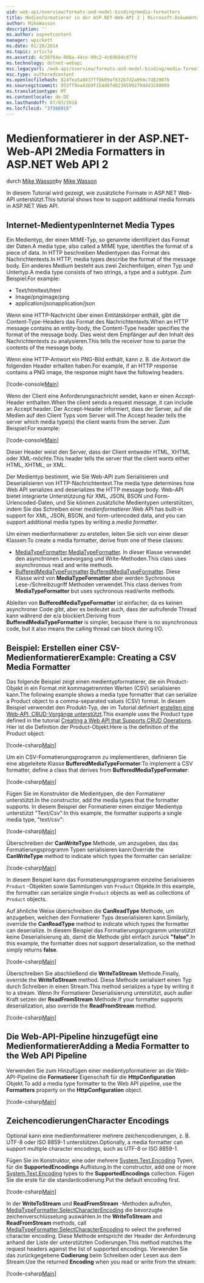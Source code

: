 ```yaml
---
uid: web-api/overview/formats-and-model-binding/media-formatters
title: Medienformatierer in der ASP.NET-Web-API 2 | Microsoft-Dokumentation
author: MikeWasson
description: ''
ms.author: aspnetcontent
manager: wpickett
ms.date: 01/20/2014
ms.topic: article
ms.assetid: 4c56f64a-086a-44ce-99c2-4c69604cd7fd
ms.technology: dotnet-webapi
msc.legacyurl: /web-api/overview/formats-and-model-binding/media-formatters
msc.type: authoredcontent
ms.openlocfilehash: 824fea5a8837ff8b09af832b7d2a094c7d82907b
ms.sourcegitcommit: 953ff9ea4369f154d6fd0239599279ddd3280009
ms.translationtype: MT
ms.contentlocale: de-DE
ms.lasthandoff: 07/03/2018
ms.locfileid: "37368915"
---
```

<a name="media-formatters-in-aspnet-web-api-2"></a><span data-ttu-id="12cdf-102">Medienformatierer in der ASP.NET-Web-API 2</span><span class="sxs-lookup"><span data-stu-id="12cdf-102">Media Formatters in ASP.NET Web API 2</span></span>
====================
<span data-ttu-id="12cdf-103">durch [Mike Wasson](https://github.com/MikeWasson)</span><span class="sxs-lookup"><span data-stu-id="12cdf-103">by [Mike Wasson](https://github.com/MikeWasson)</span></span>

<span data-ttu-id="12cdf-104">In diesem Tutorial wird gezeigt, wie zusätzliche Formate in ASP.NET Web-API unterstützt.</span><span class="sxs-lookup"><span data-stu-id="12cdf-104">This tutorial shows how to support additional media formats in ASP.NET Web API.</span></span>

## <a name="internet-media-types"></a><span data-ttu-id="12cdf-105">Internet-Medientypen</span><span class="sxs-lookup"><span data-stu-id="12cdf-105">Internet Media Types</span></span>

<span data-ttu-id="12cdf-106">Ein Medientyp, der einen MIME-Typ, so genannte identifiziert das Format der Daten.</span><span class="sxs-lookup"><span data-stu-id="12cdf-106">A media type, also called a MIME type, identifies the format of a piece of data.</span></span> <span data-ttu-id="12cdf-107">In HTTP beschreiben Medientypen das Format des Nachrichtentexts.</span><span class="sxs-lookup"><span data-stu-id="12cdf-107">In HTTP, media types describe the format of the message body.</span></span> <span data-ttu-id="12cdf-108">Ein anderes Medium besteht aus zwei Zeichenfolgen, einen Typ und Untertyp.</span><span class="sxs-lookup"><span data-stu-id="12cdf-108">A media type consists of two strings, a type and a subtype.</span></span> <span data-ttu-id="12cdf-109">Zum Beispiel:</span><span class="sxs-lookup"><span data-stu-id="12cdf-109">For example:</span></span>

- <span data-ttu-id="12cdf-110">Text/html</span><span class="sxs-lookup"><span data-stu-id="12cdf-110">text/html</span></span>
- <span data-ttu-id="12cdf-111">Image/png</span><span class="sxs-lookup"><span data-stu-id="12cdf-111">image/png</span></span>
- <span data-ttu-id="12cdf-112">application/json</span><span class="sxs-lookup"><span data-stu-id="12cdf-112">application/json</span></span>

<span data-ttu-id="12cdf-113">Wenn eine HTTP-Nachricht über einen Entitätskörper enthält, gibt die Content-Type-Headers das Format des Nachrichtentexts.</span><span class="sxs-lookup"><span data-stu-id="12cdf-113">When an HTTP message contains an entity-body, the Content-Type header specifies the format of the message body.</span></span> <span data-ttu-id="12cdf-114">Dies weist dem Empfänger auf den Inhalt des Nachrichtentexts zu analysieren.</span><span class="sxs-lookup"><span data-stu-id="12cdf-114">This tells the receiver how to parse the contents of the message body.</span></span>

<span data-ttu-id="12cdf-115">Wenn eine HTTP-Antwort ein PNG-Bild enthält, kann z. B. die Antwort die folgenden Header erhalten haben.</span><span class="sxs-lookup"><span data-stu-id="12cdf-115">For example, if an HTTP response contains a PNG image, the response might have the following headers.</span></span>

[!code-console[Main](media-formatters/samples/sample1.cmd)]

<span data-ttu-id="12cdf-116">Wenn der Client eine Anforderungsnachricht sendet, kann er einen Accept-Header enthalten.</span><span class="sxs-lookup"><span data-stu-id="12cdf-116">When the client sends a request message, it can include an Accept header.</span></span> <span data-ttu-id="12cdf-117">Der Accept-Header informiert, dass der Server, auf die Medien auf den Client Typs vom Server will.</span><span class="sxs-lookup"><span data-stu-id="12cdf-117">The Accept header tells the server which media type(s) the client wants from the server.</span></span> <span data-ttu-id="12cdf-118">Zum Beispiel:</span><span class="sxs-lookup"><span data-stu-id="12cdf-118">For example:</span></span>

[!code-console[Main](media-formatters/samples/sample2.cmd)]

<span data-ttu-id="12cdf-119">Dieser Header weist den Server, dass der Client entweder HTML, XHTML oder XML-möchte.</span><span class="sxs-lookup"><span data-stu-id="12cdf-119">This header tells the server that the client wants either HTML, XHTML, or XML.</span></span>

<span data-ttu-id="12cdf-120">Der Medientyp bestimmt, wie Sie Web-API zum Serialisieren und Deserialisieren von HTTP-Nachrichtentext.</span><span class="sxs-lookup"><span data-stu-id="12cdf-120">The media type determines how Web API serializes and deserializes the HTTP message body.</span></span> <span data-ttu-id="12cdf-121">Web-API bietet integrierte Unterstützung für XML, JSON, BSON und Form-Urlencoded-Daten, und Sie können zusätzliche Medientypen unterstützen, indem Sie das Schreiben einer *medienformatierer*.</span><span class="sxs-lookup"><span data-stu-id="12cdf-121">Web API has built-in support for XML, JSON, BSON, and form-urlencoded data, and you can support additional media types by writing a *media formatter*.</span></span>

<span data-ttu-id="12cdf-122">Um einen medienformatierer zu erstellen, leiten Sie sich von einer dieser Klassen:</span><span class="sxs-lookup"><span data-stu-id="12cdf-122">To create a media formatter, derive from one of these classes:</span></span>

- <span data-ttu-id="12cdf-123">[MediaTypeFormatter](https://msdn.microsoft.com/library/system.net.http.formatting.mediatypeformatter.aspx).</span><span class="sxs-lookup"><span data-stu-id="12cdf-123">[MediaTypeFormatter](https://msdn.microsoft.com/library/system.net.http.formatting.mediatypeformatter.aspx).</span></span> <span data-ttu-id="12cdf-124">In dieser Klasse verwendet den asynchronen Lesevorgang und Write-Methoden.</span><span class="sxs-lookup"><span data-stu-id="12cdf-124">This class uses asynchronous read and write methods.</span></span>
- <span data-ttu-id="12cdf-125">[BufferedMediaTypeFormatter](https://msdn.microsoft.com/library/system.net.http.formatting.bufferedmediatypeformatter.aspx).</span><span class="sxs-lookup"><span data-stu-id="12cdf-125">[BufferedMediaTypeFormatter](https://msdn.microsoft.com/library/system.net.http.formatting.bufferedmediatypeformatter.aspx).</span></span> <span data-ttu-id="12cdf-126">Diese Klasse wird von **MediaTypeFormatter** aber werden Sychronous Lese-/Schreibzugriff Methoden verwendet.</span><span class="sxs-lookup"><span data-stu-id="12cdf-126">This class derives from **MediaTypeFormatter** but uses sychronous read/write methods.</span></span>

<span data-ttu-id="12cdf-127">Ableiten von **BufferedMediaTypeFormatter** ist einfacher, da es keinen asynchroner Code gibt, aber es bedeutet auch, dass der aufrufende Thread kann während der e/a blockiert.</span><span class="sxs-lookup"><span data-stu-id="12cdf-127">Deriving from **BufferedMediaTypeFormatter** is simpler, because there is no asynchronous code, but it also means the calling thread can block during I/O.</span></span>

## <a name="example-creating-a-csv-media-formatter"></a><span data-ttu-id="12cdf-128">Beispiel: Erstellen einer CSV-Medienformatierer</span><span class="sxs-lookup"><span data-stu-id="12cdf-128">Example: Creating a CSV Media Formatter</span></span>

<span data-ttu-id="12cdf-129">Das folgende Beispiel zeigt einen medientypformatierer, die ein Product-Objekt in ein Format mit kommagetrennten Werten (CSV) serialisieren kann.</span><span class="sxs-lookup"><span data-stu-id="12cdf-129">The following example shows a media type formatter that can serialize a Product object to a comma-separated values (CSV) format.</span></span> <span data-ttu-id="12cdf-130">In diesem Beispiel verwendet den Produkt-Typ, der im Tutorial definiert [erstellen eine Web-API, CRUD-Vorgänge unterstützt](../older-versions/creating-a-web-api-that-supports-crud-operations.md).</span><span class="sxs-lookup"><span data-stu-id="12cdf-130">This example uses the Product type defined in the tutorial [Creating a Web API that Supports CRUD Operations](../older-versions/creating-a-web-api-that-supports-crud-operations.md).</span></span> <span data-ttu-id="12cdf-131">Hier ist die Definition der Product-Objekt:</span><span class="sxs-lookup"><span data-stu-id="12cdf-131">Here is the definition of the Product object:</span></span>

[!code-csharp[Main](media-formatters/samples/sample3.cs)]

<span data-ttu-id="12cdf-132">Um ein CSV-Formatierungsprogramm zu implementieren, definieren Sie eine abgeleitete Klasse **BufferedMediaTypeFormater**:</span><span class="sxs-lookup"><span data-stu-id="12cdf-132">To implement a CSV formatter, define a class that derives from **BufferedMediaTypeFormater**:</span></span>

[!code-csharp[Main](media-formatters/samples/sample4.cs)]

<span data-ttu-id="12cdf-133">Fügen Sie im Konstruktor die Medientypen, die den Formatierer unterstützt.</span><span class="sxs-lookup"><span data-stu-id="12cdf-133">In the constructor, add the media types that the formatter supports.</span></span> <span data-ttu-id="12cdf-134">In diesem Beispiel der Formatierer einen einziger Medientyp unterstützt &quot;Text/Csv&quot;:</span><span class="sxs-lookup"><span data-stu-id="12cdf-134">In this example, the formatter supports a single media type, &quot;text/csv&quot;:</span></span>

[!code-csharp[Main](media-formatters/samples/sample5.cs)]

<span data-ttu-id="12cdf-135">Überschreiben der **CanWriteType** Methode, um anzugeben, das das Formatierungsprogramm Typen serialisieren kann:</span><span class="sxs-lookup"><span data-stu-id="12cdf-135">Override the **CanWriteType** method to indicate which types the formatter can serialize:</span></span>

[!code-csharp[Main](media-formatters/samples/sample6.cs)]

<span data-ttu-id="12cdf-136">In diesem Beispiel kann das Formatierungsprogramm einzelne Serialisieren `Product` -Objekten sowie Sammlungen von `Product` Objekte.</span><span class="sxs-lookup"><span data-stu-id="12cdf-136">In this example, the formatter can serialize single `Product` objects as well as collections of `Product` objects.</span></span>

<span data-ttu-id="12cdf-137">Auf ähnliche Weise überschreiben die **CanReadType** Methode, um anzugeben, welchen den Formatierer Typs deserialisieren kann.</span><span class="sxs-lookup"><span data-stu-id="12cdf-137">Similarly, override the **CanReadType** method to indicate which types the formatter can deserialize.</span></span> <span data-ttu-id="12cdf-138">In diesem Beispiel das Formatierungsprogramm unterstützt keine Deserialisierung ab, damit die Methode gibt einfach zurück **"false"**.</span><span class="sxs-lookup"><span data-stu-id="12cdf-138">In this example, the formatter does not support deserialization, so the method simply returns **false**.</span></span>

[!code-csharp[Main](media-formatters/samples/sample7.cs)]

<span data-ttu-id="12cdf-139">Überschreiben Sie abschließend die **WriteToStream** Methode.</span><span class="sxs-lookup"><span data-stu-id="12cdf-139">Finally, override the **WriteToStream** method.</span></span> <span data-ttu-id="12cdf-140">Diese Methode serialisiert einen Typ durch Schreiben in einen Stream.</span><span class="sxs-lookup"><span data-stu-id="12cdf-140">This method serializes a type by writing it to a stream.</span></span> <span data-ttu-id="12cdf-141">Wenn Ihr Formatierer Deserialisierung unterstützt, auch außer Kraft setzen der **ReadFromStream** Methode.</span><span class="sxs-lookup"><span data-stu-id="12cdf-141">If your formatter supports deserialization, also override the **ReadFromStream** method.</span></span>

[!code-csharp[Main](media-formatters/samples/sample8.cs)]

## <a name="adding-a-media-formatter-to-the-web-api-pipeline"></a><span data-ttu-id="12cdf-142">Die Web-API-Pipeline hinzugefügt eine Medienformatierer</span><span class="sxs-lookup"><span data-stu-id="12cdf-142">Adding a Media Formatter to the Web API Pipeline</span></span>

<span data-ttu-id="12cdf-143">Verwenden Sie zum Hinzufügen einer medientypformatierer an die Web-API-Pipeline die **Formatierer** Eigenschaft für die **HttpConfiguration** Objekt.</span><span class="sxs-lookup"><span data-stu-id="12cdf-143">To add a media type formatter to the Web API pipeline, use the **Formatters** property on the **HttpConfiguration** object.</span></span>

[!code-csharp[Main](media-formatters/samples/sample9.cs)]

## <a name="character-encodings"></a><span data-ttu-id="12cdf-144">Zeichencodierungen</span><span class="sxs-lookup"><span data-stu-id="12cdf-144">Character Encodings</span></span>

<span data-ttu-id="12cdf-145">Optional kann eine medienformatierer mehrere zeichencodierungen, z. B. UTF-8 oder ISO 8859-1 unterstützen.</span><span class="sxs-lookup"><span data-stu-id="12cdf-145">Optionally, a media formatter can support multiple character encodings, such as UTF-8 or ISO 8859-1.</span></span>

<span data-ttu-id="12cdf-146">Fügen Sie im Konstruktor, eine oder mehrere [System.Text.Encoding](https://msdn.microsoft.com/library/system.text.encoding.aspx) Typen, für die **SupportedEncodings** Auflistung.</span><span class="sxs-lookup"><span data-stu-id="12cdf-146">In the constructor, add one or more [System.Text.Encoding](https://msdn.microsoft.com/library/system.text.encoding.aspx) types to the **SupportedEncodings** collection.</span></span> <span data-ttu-id="12cdf-147">Fügen Sie die erste für die standardcodierung.</span><span class="sxs-lookup"><span data-stu-id="12cdf-147">Put the default encoding first.</span></span>

[!code-csharp[Main](media-formatters/samples/sample10.cs?highlight=6-7)]

<span data-ttu-id="12cdf-148">In der **WriteToStream** und **ReadFromStream** -Methoden aufrufen, [MediaTypeFormatter.SelectCharacterEncoding](https://msdn.microsoft.com/library/hh969054.aspx) die bevorzugte zeichenverschlüsselung auswählen.</span><span class="sxs-lookup"><span data-stu-id="12cdf-148">In the **WriteToStream** and **ReadFromStream** methods, call [MediaTypeFormatter.SelectCharacterEncoding](https://msdn.microsoft.com/library/hh969054.aspx) to select the preferred character encoding.</span></span> <span data-ttu-id="12cdf-149">Diese Methode entspricht der Header der Anforderung anhand der Liste der unterstützten Codierungen.</span><span class="sxs-lookup"><span data-stu-id="12cdf-149">This method matches the request headers against the list of supported encodings.</span></span> <span data-ttu-id="12cdf-150">Verwenden Sie das zurückgegebene **Codierung** beim Schreiben oder Lesen aus dem Stream:</span><span class="sxs-lookup"><span data-stu-id="12cdf-150">Use the returned **Encoding** when you read or write from the stream:</span></span>

[!code-csharp[Main](media-formatters/samples/sample11.cs?highlight=3,5)]
